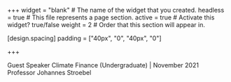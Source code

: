 +++ widget = "blank" # The name of the widget that you created. headless = true # This file represents a page section. active = true # Activate this widget? true/false weight = 2 # Order that this section will appear in.

[design.spacing] padding = ["40px", "0", "40px", "0"]

+++

Guest Speaker
Climate Finance (Undergraduate) | November 2021
Professor Johannes Stroebel
